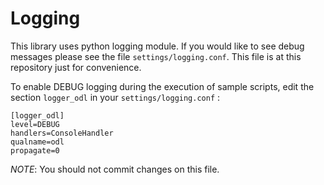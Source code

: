 # Logging

This library uses python logging module. If you would like to see debug messages
please see the file `settings/logging.conf`. This file is at this repository just for
convenience.

To enable DEBUG logging during the execution of sample scripts, edit the section
`logger_odl` in your `settings/logging.conf` :

```
[logger_odl]
level=DEBUG
handlers=ConsoleHandler
qualname=odl
propagate=0
```

*NOTE*: You should not commit changes on this file.
